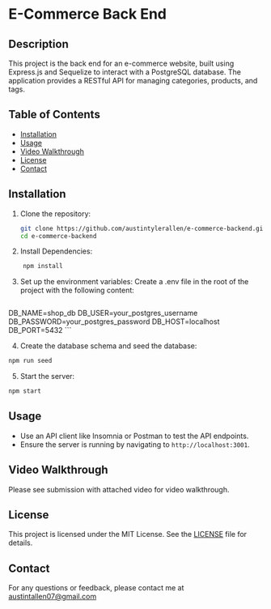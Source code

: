 # E-Commerce Back End

## Description

This project is the back end for an e-commerce website, built using Express.js and Sequelize to interact with a PostgreSQL database. The application provides a RESTful API for managing categories, products, and tags.

## Table of Contents

- [Installation](#installation)
- [Usage](#usage)
- [Video Walkthrough](#video-walkthrough)
- [License](#license)
- [Contact](#contact)

## Installation

1. Clone the repository:
   ```bash
   git clone https://github.com/austintylerallen/e-commerce-backend.git
   cd e-commerce-backend
   ```
2. Install Dependencies:
```bash
    npm install
```
3. Set up the environment variables:
Create a .env file in the root of the project with the following content:
    ```bash
DB_NAME=shop_db
DB_USER=your_postgres_username
DB_PASSWORD=your_postgres_password
DB_HOST=localhost
DB_PORT=5432
      ```

4. Create the database schema and seed the database:

```bash
npm run seed
```
5. Start the server:

```bash
npm start
```

## Usage

- Use an API client like Insomnia or Postman to test the API endpoints.
- Ensure the server is running by navigating to `http://localhost:3001`.


## Video Walkthrough

Please see submission with attached video for video walkthrough.

## License

This project is licensed under the MIT License. See the [LICENSE](./LICENSE) file for details.

## Contact

For any questions or feedback, please contact me at austintallen07@gmail.com
